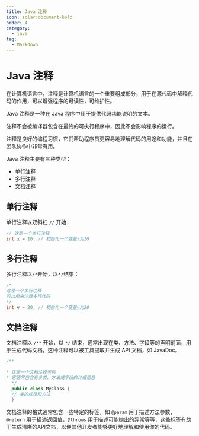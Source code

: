 ```yaml
---
title: Java 注释
icon: solar:document-bold
order: 4
category:
  - java
tag:
  - Markdown
---
```


# Java 注释

在计算机语言中，注释是计算机语言的一个重要组成部分，用于在源代码中解释代码的作用，可以增强程序的可读性，可维护性。

Java 注释是一种在 Java 程序中用于提供代码功能说明的文本。

注释不会被编译器包含在最终的可执行程序中，因此不会影响程序的运行。

注释是良好的编程习惯，它们帮助程序员更容易地理解代码的用途和功能，并且在团队协作中非常有用。

Java 注释主要有三种类型：

* 单行注释
* 多行注释
* 文档注释

## 单行注释

单行注释以双斜杠 `//` 开始：

```java
// 这是一个单行注释
int x = 10; // 初始化一个变量x为10
```

## 多行注释

多行注释以`/*`开始，以`*/`结束：

```java
/*
这是一个多行注释
可以用来注释多行代码
*/
int y = 20; // 初始化一个变量y为20
```

## 文档注释

文档注释以 `/**` 开始，以 `*/` 结束，通常出现在类、方法、字段等的声明前面，用于生成代码文档，这种注释可以被工具提取并生成 API 文档，如 JavaDoc。

```java
/**

* 这是一个文档注释示例
* 它通常包含有关类、方法或字段的详细信息
  */
  public class MyClass {
  // 类的成员和方法
  }
```

文档注释的格式通常包含一些特定的标签，如 `@param` 用于描述方法参数，`@return` 用于描述返回值，`@throws` 用于描述可能抛出的异常等等，这些标签有助于生成清晰的API文档，以便其他开发者能够更好地理解和使用你的代码。



